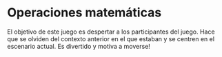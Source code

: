 Operaciones matemáticas
======
El objetivo de este juego es despertar a los participantes del juego. Hace que se olviden del contexto anterior en el que estaban y se centren en el escenario actual. Es divertido y motiva a moverse!
